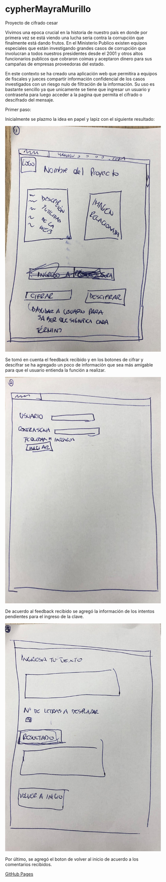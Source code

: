 # cypherMayraMurillo
Proyecto de cifrado cesar

Vivimos una epoca crucial en la historia de nuestro país en donde por primera vez se está viendo una lucha seria contra la corrupción que finalmente está dando frutos. 
En el Ministerio Publico existen equipos especiales que están investigando grandes casos de corrupción que involucran a todos nuestros presidentes desde el 2001 y otros altos funcionarios publicos que cobraron coimas y aceptaron dinero para sus campañas de empresas proveedoras del estado.

En este contexto se ha creado una aplicación web que permitira a equipos de fiscales y jueces compartir información confidencial de los casos investigados con un riesgo nulo de filtración de la información. Su uso es bastante sencillo ya que unicamente se tiene que ingresar un usuario y contraseña para luego acceder a la pagina que permita el cifrado o descifrado del mensaje.

Primer paso:

Inicialmente se plazmo la idea en papel y lapiz con el siguiente resultado:

![alt text](https://github.com/MayraMurillo/cypherMayraMurillo/blob/master/Boceto1.jpg)

Se tomó en cuenta el feedback recibido y en los botones de cifrar y descifrar se ha agregado un poco de información que sea más amigable para que el usuario entienda la función a realizar.

![alt text](https://github.com/MayraMurillo/cypherMayraMurillo/blob/master/Boceto2.jpg)

De acuerdo al feedback recibido se agregó la información de los intentos pendientes para el ingreso de la clave.

![alt text](https://github.com/MayraMurillo/cypherMayraMurillo/blob/master/Boceto3.jpg)

Por último, se agregó el boton de volver al inicio de acuerdo a los comentarios recibidos.


[GitHub Pages](https://github.com/MayraMurillo/cypherMayraMurillo/blob/master/PrototipoMP.bmpr)
